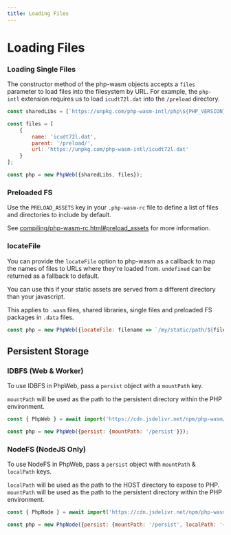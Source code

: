 ```yaml
---
title: Loading Files
---
```

# Loading Files

### Loading Single Files

The constructor method of the php-wasm objects accepts a `files` parameter to load files into the filesystem by URL. For example, the `php-intl` extension requires us to load `icudt72l.dat` into the  `/preload` directory.

```javascript
const sharedLibs = [`https://unpkg.com/php-wasm-intl/php\${PHP_VERSION}-intl.so`];

const files = [
	{
		name: 'icudt72l.dat',
		parent: '/preload/',
		url: 'https://unpkg.com/php-wasm-intl/icudt72l.dat'
	}
];

const php = new PhpWeb({sharedLibs, files});
```

### Preloaded FS

Use the `PRELOAD_ASSETS` key in your `.php-wasm-rc` file to define a list of files and directories to include by default.

See [compiling/php-wasm-rc.html#preload_assets](/compiling/php-wasm-rc.html#preload_assets) for more information.

### locateFile

You can provide the `locateFile` option to php-wasm as a callback to map the names of files to URLs where they're loaded from. `undefined` can be returned as a fallback to default.

You can use this if your static assets are served from a different directory than your javascript.

This applies to `.wasm` files, shared libraries, single files and preloaded FS packages in `.data` files.

```javascript
const php = new PhpWeb({locateFile: filename => `/my/static/path/${filename}`});
```

## Persistent Storage

### IDBFS (Web & Worker)

To use IDBFS in PhpWeb, pass a `persist` object with a `mountPath` key.

`mountPath` will be used as the path to the persistent directory within the PHP environment.

```javascript
const { PhpWeb } = await import('https://cdn.jsdelivr.net/npm/php-wasm/PhpWeb.mjs');

const php = new PhpWeb({persist: {mountPath: '/persist'}});
```

### NodeFS (NodeJS Only)

To use NodeFS in PhpWeb, pass a `persist` object with `mountPath` & `localPath` keys.

`localPath` will be used as the path to the HOST directory to expose to PHP.
`mountPath` will be used as the path to the persistent directory within the PHP environment.

```javascript
const { PhpNode } = await import('https://cdn.jsdelivr.net/npm/php-wasm/PhpNode.mjs');

const php = new PhpNode({persist: {mountPath: '/persist', localPath: '~/your-files'}});
```
